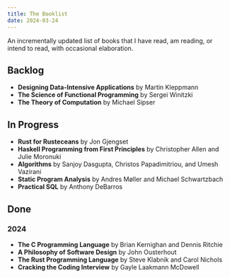 ```yaml
---
title: The Booklist
date: 2024-03-24
---
```


An incrementally updated list of books that I have read, am reading, or intend to read, with occasional elaboration.

## Backlog
- **Designing Data-Intensive Applications** by Martin Kleppmann
- **The Science of Functional Programming** by Sergei Winitzki
- **The Theory of Computation** by Michael Sipser

## In Progress
- **Rust for Rusteceans** by Jon Gjengset
- **Haskell Programming from First Principles** by Christopher Allen and Julie Moronuki
- **Algorithms** by Sanjoy Dasgupta, Christos Papadimitriou, and Umesh Vazirani
- **Static Program Analysis** by Andres Møller and Michael Schwartzbach
- **Practical SQL** by Anthony DeBarros

## Done

### 2024

- **The C Programming Language** by Brian Kernighan and Dennis Ritchie
- **A Philosophy of Software Design** by John Ousterhout
- **The Rust Programming Language** by Steve Klabnik and Carol Nichols
- **Cracking the Coding Interview** by Gayle Laakmann McDowell
